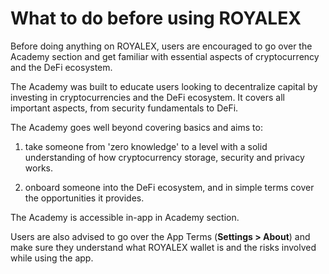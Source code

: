 # What to do before using ROYALEX

Before doing anything on ROYALEX, users are encouraged to go over the Academy section and get familiar with essential aspects of cryptocurrency and the DeFi ecosystem.

The Academy was built to educate users looking to decentralize capital by investing in cryptocurrencies and the DeFi ecosystem. It covers all important aspects, from security fundamentals to DeFi.

The Academy goes well beyond covering basics and aims to:

1. take someone from 'zero knowledge' to a level with a solid understanding of how cryptocurrency storage, security and privacy works.

2. onboard someone into the DeFi ecosystem, and in simple terms cover the opportunities it provides.

The Academy is accessible in-app in Academy section.

Users are also advised to go over the App Terms (**Settings > About**) and make sure they understand what ROYALEX wallet is and the risks involved while using the app.
